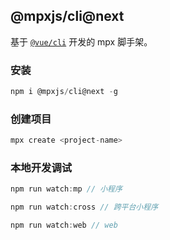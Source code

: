 ## @mpxjs/cli@next

基于 [`@vue/cli`](https://cli.vuejs.org/) 开发的 mpx 脚手架。

### 安装

```javascript
npm i @mpxjs/cli@next -g
```

### 创建项目

```javascript
mpx create <project-name>
```

### 本地开发调试

```javascript
npm run watch:mp // 小程序

npm run watch:cross // 跨平台小程序

npm run watch:web // web
```
